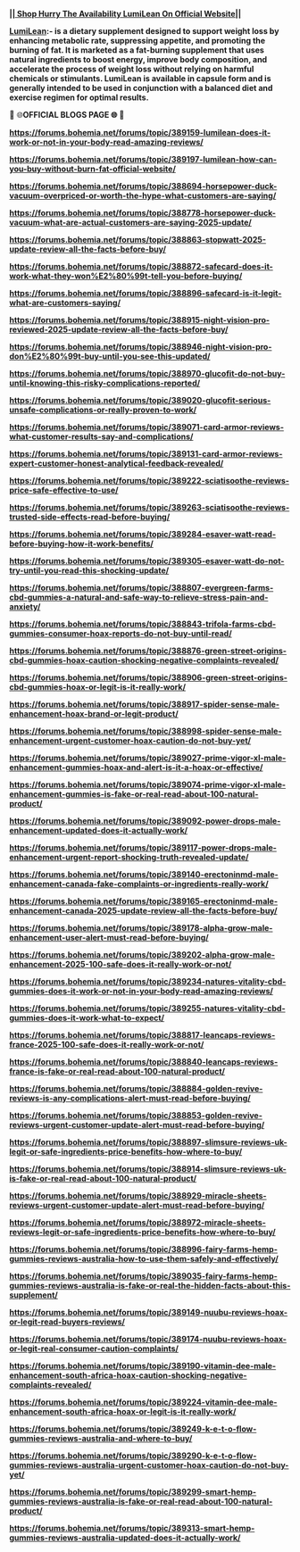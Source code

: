 <p><a href="https://getdeal24x7.com/lumilean-uk-buy"><strong>|| Shop Hurry The Availability LumiLean On Official Website||</strong></a></p>
<p><strong><a href="https://getdeal24x7.com/lumilean-uk-buy">LumiLean</a>:- is a dietary supplement designed to support weight loss by enhancing metabolic rate, suppressing appetite, and promoting the burning of fat. It is marketed as a fat-burning supplement that uses natural ingredients to boost energy, improve body composition, and accelerate the process of weight loss without relying on harmful chemicals or stimulants. LumiLean is available in capsule form and is generally intended to be used in conjunction with a balanced diet and exercise regimen for optimal results.</strong></p>
<p>🔰 🌐<strong>OFFICIAL </strong><strong>BLOGS</strong><strong> PAGE 🌐 🔰</strong></p>
<p><a href="https://forums.bohemia.net/forums/topic/389159-lumilean-does-it-work-or-not-in-your-body-read-amazing-reviews/"><strong>https://forums.bohemia.net/forums/topic/389159-lumilean-does-it-work-or-not-in-your-body-read-amazing-reviews/</strong></a></p>
<p><a href="https://forums.bohemia.net/forums/topic/389197-lumilean-how-can-you-buy-without-burn-fat-official-website/"><strong>https://forums.bohemia.net/forums/topic/389197-lumilean-how-can-you-buy-without-burn-fat-official-website/</strong></a></p>
<p><a href="https://forums.bohemia.net/forums/topic/388694-horsepower-duck-vacuum-overpriced-or-worth-the-hype-what-customers-are-saying/"><strong>https://forums.bohemia.net/forums/topic/388694-horsepower-duck-vacuum-overpriced-or-worth-the-hype-what-customers-are-saying/</strong></a></p>
<p><a href="https://forums.bohemia.net/forums/topic/388778-horsepower-duck-vacuum-what-are-actual-customers-are-saying-2025-update/"><strong>https://forums.bohemia.net/forums/topic/388778-horsepower-duck-vacuum-what-are-actual-customers-are-saying-2025-update/</strong></a></p>
<p><a href="https://forums.bohemia.net/forums/topic/388863-stopwatt-2025-update-review-all-the-facts-before-buy/"><strong>https://forums.bohemia.net/forums/topic/388863-stopwatt-2025-update-review-all-the-facts-before-buy/</strong></a></p>
<p><a href="https://forums.bohemia.net/forums/topic/388872-safecard-does-it-work-what-they-won%E2%80%99t-tell-you-before-buying/"><strong>https://forums.bohemia.net/forums/topic/388872-safecard-does-it-work-what-they-won%E2%80%99t-tell-you-before-buying/</strong></a></p>
<p><a href="https://forums.bohemia.net/forums/topic/388896-safecard-is-it-legit-what-are-customers-saying/"><strong>https://forums.bohemia.net/forums/topic/388896-safecard-is-it-legit-what-are-customers-saying/</strong></a></p>
<p><a href="https://forums.bohemia.net/forums/topic/388915-night-vision-pro-reviewed-2025-update-review-all-the-facts-before-buy/"><strong>https://forums.bohemia.net/forums/topic/388915-night-vision-pro-reviewed-2025-update-review-all-the-facts-before-buy/</strong></a></p>
<p><a href="https://forums.bohemia.net/forums/topic/388946-night-vision-pro-don%E2%80%99t-buy-until-you-see-this-updated/"><strong>https://forums.bohemia.net/forums/topic/388946-night-vision-pro-don%E2%80%99t-buy-until-you-see-this-updated/</strong></a></p>
<p><a href="https://forums.bohemia.net/forums/topic/388970-glucofit-do-not-buy-until-knowing-this-risky-complications-reported/"><strong>https://forums.bohemia.net/forums/topic/388970-glucofit-do-not-buy-until-knowing-this-risky-complications-reported/</strong></a></p>
<p><a href="https://forums.bohemia.net/forums/topic/389020-glucofit-serious-unsafe-complications-or-really-proven-to-work/"><strong>https://forums.bohemia.net/forums/topic/389020-glucofit-serious-unsafe-complications-or-really-proven-to-work/</strong></a></p>
<p><a href="https://forums.bohemia.net/forums/topic/389071-card-armor-reviews-what-customer-results-say-and-complications/"><strong>https://forums.bohemia.net/forums/topic/389071-card-armor-reviews-what-customer-results-say-and-complications/</strong></a></p>
<p><a href="https://forums.bohemia.net/forums/topic/389131-card-armor-reviews-expert-customer-honest-analytical-feedback-revealed/"><strong>https://forums.bohemia.net/forums/topic/389131-card-armor-reviews-expert-customer-honest-analytical-feedback-revealed/</strong></a></p>
<p><a href="https://forums.bohemia.net/forums/topic/389222-sciatisoothe-reviews-price-safe-effective-to-use/"><strong>https://forums.bohemia.net/forums/topic/389222-sciatisoothe-reviews-price-safe-effective-to-use/</strong></a></p>
<p><a href="https://forums.bohemia.net/forums/topic/389263-sciatisoothe-reviews-trusted-side-effects-read-before-buying/"><strong>https://forums.bohemia.net/forums/topic/389263-sciatisoothe-reviews-trusted-side-effects-read-before-buying/</strong></a></p>
<p><a href="https://forums.bohemia.net/forums/topic/389284-esaver-watt-read-before-buying-how-it-work-benefits/"><strong>https://forums.bohemia.net/forums/topic/389284-esaver-watt-read-before-buying-how-it-work-benefits/</strong></a></p>
<p><a href="https://forums.bohemia.net/forums/topic/389305-esaver-watt-do-not-try-until-you-read-this-shocking-update/"><strong>https://forums.bohemia.net/forums/topic/389305-esaver-watt-do-not-try-until-you-read-this-shocking-update/</strong></a></p>
<p><a href="https://forums.bohemia.net/forums/topic/388807-evergreen-farms-cbd-gummies-a-natural-and-safe-way-to-relieve-stress-pain-and-anxiety/"><strong>https://forums.bohemia.net/forums/topic/388807-evergreen-farms-cbd-gummies-a-natural-and-safe-way-to-relieve-stress-pain-and-anxiety/</strong></a></p>
<p><a href="https://forums.bohemia.net/forums/topic/388843-trifola-farms-cbd-gummies-consumer-hoax-reports-do-not-buy-until-read/"><strong>https://forums.bohemia.net/forums/topic/388843-trifola-farms-cbd-gummies-consumer-hoax-reports-do-not-buy-until-read/</strong></a></p>
<p><a href="https://forums.bohemia.net/forums/topic/388876-green-street-origins-cbd-gummies-hoax-caution-shocking-negative-complaints-revealed/"><strong>https://forums.bohemia.net/forums/topic/388876-green-street-origins-cbd-gummies-hoax-caution-shocking-negative-complaints-revealed/</strong></a></p>
<p><a href="https://forums.bohemia.net/forums/topic/388906-green-street-origins-cbd-gummies-hoax-or-legit-is-it-really-work/"><strong>https://forums.bohemia.net/forums/topic/388906-green-street-origins-cbd-gummies-hoax-or-legit-is-it-really-work/</strong></a></p>
<p><a href="https://forums.bohemia.net/forums/topic/388917-spider-sense-male-enhancement-hoax-brand-or-legit-product/"><strong>https://forums.bohemia.net/forums/topic/388917-spider-sense-male-enhancement-hoax-brand-or-legit-product/</strong></a></p>
<p><a href="https://forums.bohemia.net/forums/topic/388998-spider-sense-male-enhancement-urgent-customer-hoax-caution-do-not-buy-yet/"><strong>https://forums.bohemia.net/forums/topic/388998-spider-sense-male-enhancement-urgent-customer-hoax-caution-do-not-buy-yet/</strong></a></p>
<p><a href="https://forums.bohemia.net/forums/topic/389027-prime-vigor-xl-male-enhancement-gummies-hoax-and-alert-is-it-a-hoax-or-effective/"><strong>https://forums.bohemia.net/forums/topic/389027-prime-vigor-xl-male-enhancement-gummies-hoax-and-alert-is-it-a-hoax-or-effective/</strong></a></p>
<p><a href="https://forums.bohemia.net/forums/topic/389074-prime-vigor-xl-male-enhancement-gummies-is-fake-or-real-read-about-100-natural-product/"><strong>https://forums.bohemia.net/forums/topic/389074-prime-vigor-xl-male-enhancement-gummies-is-fake-or-real-read-about-100-natural-product/</strong></a></p>
<p><a href="https://forums.bohemia.net/forums/topic/389092-power-drops-male-enhancement-updated-does-it-actually-work/"><strong>https://forums.bohemia.net/forums/topic/389092-power-drops-male-enhancement-updated-does-it-actually-work/</strong></a></p>
<p><a href="https://forums.bohemia.net/forums/topic/389117-power-drops-male-enhancement-urgent-report-shocking-truth-revealed-update/"><strong>https://forums.bohemia.net/forums/topic/389117-power-drops-male-enhancement-urgent-report-shocking-truth-revealed-update/</strong></a></p>
<p><a href="https://forums.bohemia.net/forums/topic/389140-erectoninmd-male-enhancement-canada-fake-complaints-or-ingredients-really-work/"><strong>https://forums.bohemia.net/forums/topic/389140-erectoninmd-male-enhancement-canada-fake-complaints-or-ingredients-really-work/</strong></a></p>
<p><a href="https://forums.bohemia.net/forums/topic/389165-erectoninmd-male-enhancement-canada-2025-update-review-all-the-facts-before-buy/"><strong>https://forums.bohemia.net/forums/topic/389165-erectoninmd-male-enhancement-canada-2025-update-review-all-the-facts-before-buy/</strong></a></p>
<p><a href="https://forums.bohemia.net/forums/topic/389178-alpha-grow-male-enhancement-user-alert-must-read-before-buying/"><strong>https://forums.bohemia.net/forums/topic/389178-alpha-grow-male-enhancement-user-alert-must-read-before-buying/</strong></a></p>
<p><a href="https://forums.bohemia.net/forums/topic/389202-alpha-grow-male-enhancement-2025-100-safe-does-it-really-work-or-not/"><strong>https://forums.bohemia.net/forums/topic/389202-alpha-grow-male-enhancement-2025-100-safe-does-it-really-work-or-not/</strong></a></p>
<p><a href="https://forums.bohemia.net/forums/topic/389234-natures-vitality-cbd-gummies-does-it-work-or-not-in-your-body-read-amazing-reviews/"><strong>https://forums.bohemia.net/forums/topic/389234-natures-vitality-cbd-gummies-does-it-work-or-not-in-your-body-read-amazing-reviews/</strong></a></p>
<p><a href="https://forums.bohemia.net/forums/topic/389255-natures-vitality-cbd-gummies-does-it-work-what-to-expect/"><strong>https://forums.bohemia.net/forums/topic/389255-natures-vitality-cbd-gummies-does-it-work-what-to-expect/</strong></a></p>
<p><a href="https://forums.bohemia.net/forums/topic/388817-leancaps-reviews-france-2025-100-safe-does-it-really-work-or-not/"><strong>https://forums.bohemia.net/forums/topic/388817-leancaps-reviews-france-2025-100-safe-does-it-really-work-or-not/</strong></a></p>
<p><a href="https://forums.bohemia.net/forums/topic/388840-leancaps-reviews-france-is-fake-or-real-read-about-100-natural-product/"><strong>https://forums.bohemia.net/forums/topic/388840-leancaps-reviews-france-is-fake-or-real-read-about-100-natural-product/</strong></a></p>
<p><a href="https://forums.bohemia.net/forums/topic/388884-golden-revive-reviews-is-any-complications-alert-must-read-before-buying/"><strong>https://forums.bohemia.net/forums/topic/388884-golden-revive-reviews-is-any-complications-alert-must-read-before-buying/</strong></a></p>
<p><a href="https://forums.bohemia.net/forums/topic/388853-golden-revive-reviews-urgent-customer-update-alert-must-read-before-buying/"><strong>https://forums.bohemia.net/forums/topic/388853-golden-revive-reviews-urgent-customer-update-alert-must-read-before-buying/</strong></a></p>
<p><a href="https://forums.bohemia.net/forums/topic/388897-slimsure-reviews-uk-legit-or-safe-ingredients-price-benefits-how-where-to-buy/"><strong>https://forums.bohemia.net/forums/topic/388897-slimsure-reviews-uk-legit-or-safe-ingredients-price-benefits-how-where-to-buy/</strong></a></p>
<p><a href="https://forums.bohemia.net/forums/topic/388914-slimsure-reviews-uk-is-fake-or-real-read-about-100-natural-product/"><strong>https://forums.bohemia.net/forums/topic/388914-slimsure-reviews-uk-is-fake-or-real-read-about-100-natural-product/</strong></a></p>
<p><a href="https://forums.bohemia.net/forums/topic/388929-miracle-sheets-reviews-urgent-customer-update-alert-must-read-before-buying/"><strong>https://forums.bohemia.net/forums/topic/388929-miracle-sheets-reviews-urgent-customer-update-alert-must-read-before-buying/</strong></a></p>
<p><a href="https://forums.bohemia.net/forums/topic/388972-miracle-sheets-reviews-legit-or-safe-ingredients-price-benefits-how-where-to-buy/"><strong>https://forums.bohemia.net/forums/topic/388972-miracle-sheets-reviews-legit-or-safe-ingredients-price-benefits-how-where-to-buy/</strong></a></p>
<p><a href="https://forums.bohemia.net/forums/topic/388996-fairy-farms-hemp-gummies-reviews-australia-how-to-use-them-safely-and-effectively/"><strong>https://forums.bohemia.net/forums/topic/388996-fairy-farms-hemp-gummies-reviews-australia-how-to-use-them-safely-and-effectively/</strong></a></p>
<p><a href="https://forums.bohemia.net/forums/topic/389035-fairy-farms-hemp-gummies-reviews-australia-is-fake-or-real-the-hidden-facts-about-this-supplement/"><strong>https://forums.bohemia.net/forums/topic/389035-fairy-farms-hemp-gummies-reviews-australia-is-fake-or-real-the-hidden-facts-about-this-supplement/</strong></a></p>
<p><a href="https://forums.bohemia.net/forums/topic/389149-nuubu-reviews-hoax-or-legit-read-buyers-reviews/"><strong>https://forums.bohemia.net/forums/topic/389149-nuubu-reviews-hoax-or-legit-read-buyers-reviews/</strong></a></p>
<p><a href="https://forums.bohemia.net/forums/topic/389174-nuubu-reviews-hoax-or-legit-real-consumer-caution-complaints/"><strong>https://forums.bohemia.net/forums/topic/389174-nuubu-reviews-hoax-or-legit-real-consumer-caution-complaints/</strong></a></p>
<p><a href="https://forums.bohemia.net/forums/topic/389190-vitamin-dee-male-enhancement-south-africa-hoax-caution-shocking-negative-complaints-revealed/"><strong>https://forums.bohemia.net/forums/topic/389190-vitamin-dee-male-enhancement-south-africa-hoax-caution-shocking-negative-complaints-revealed/</strong></a></p>
<p><a href="https://forums.bohemia.net/forums/topic/389224-vitamin-dee-male-enhancement-south-africa-hoax-or-legit-is-it-really-work/"><strong>https://forums.bohemia.net/forums/topic/389224-vitamin-dee-male-enhancement-south-africa-hoax-or-legit-is-it-really-work/</strong></a></p>
<p><a href="https://forums.bohemia.net/forums/topic/389249-k-e-t-o-flow-gummies-reviews-australia-and-where-to-buy/"><strong>https://forums.bohemia.net/forums/topic/389249-k-e-t-o-flow-gummies-reviews-australia-and-where-to-buy/</strong></a></p>
<p><a href="https://forums.bohemia.net/forums/topic/389290-k-e-t-o-flow-gummies-reviews-australia-urgent-customer-hoax-caution-do-not-buy-yet/"><strong>https://forums.bohemia.net/forums/topic/389290-k-e-t-o-flow-gummies-reviews-australia-urgent-customer-hoax-caution-do-not-buy-yet/</strong></a></p>
<p><a href="https://forums.bohemia.net/forums/topic/389299-smart-hemp-gummies-reviews-australia-is-fake-or-real-read-about-100-natural-product/"><strong>https://forums.bohemia.net/forums/topic/389299-smart-hemp-gummies-reviews-australia-is-fake-or-real-read-about-100-natural-product/</strong></a></p>
<p><a href="https://forums.bohemia.net/forums/topic/389313-smart-hemp-gummies-reviews-australia-updated-does-it-actually-work/"><strong>https://forums.bohemia.net/forums/topic/389313-smart-hemp-gummies-reviews-australia-updated-does-it-actually-work/</strong></a></p>
